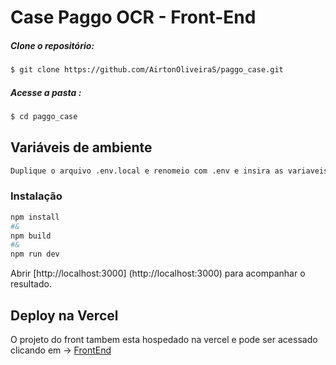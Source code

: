 # Case Paggo OCR - Front-End


##### Clone o repositório:
```sh
$ git clone https://github.com/AirtonOliveiraS/paggo_case.git
```

##### Acesse a pasta :
```sh
$ cd paggo_case
```

## Variáveis de ambiente

```bash
Duplique o arquivo .env.local e renomeio com .env e insira as variaveis de ambiente necessarias

```



### Instalação


```bash
npm install
#&
npm build 
#&
npm run dev

```



Abrir 
[http://localhost:3000] (http://localhost:3000) para acompanhar o resultado.



## Deploy na  Vercel

O projeto do front tambem esta hospedado na vercel e pode ser acessado clicando em ->  [FrontEnd](https://paggo-case-seven.vercel.app/) 